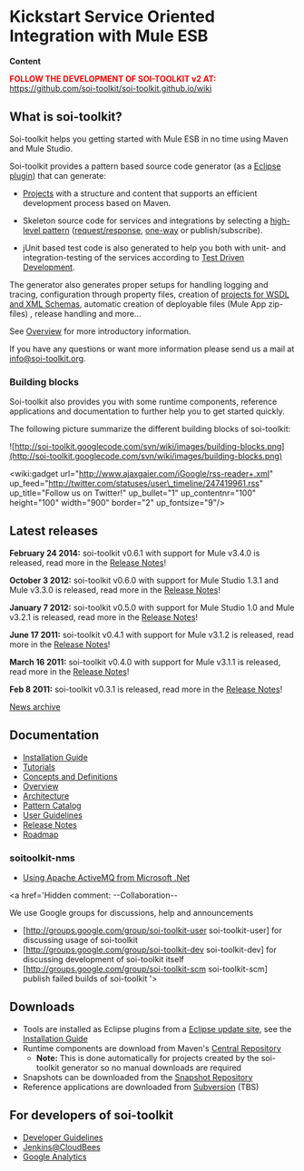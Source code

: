 # Kickstart Service Oriented Integration with Mule ESB #

**Content**


<b><font color='red'>FOLLOW THE DEVELOPMENT OF SOI-TOOLKIT v2 AT:</font></b> https://github.com/soi-toolkit/soi-toolkit.github.io/wiki

## What is soi-toolkit? ##
Soi-toolkit helps you getting started with Mule ESB in no time using Maven and Mule Studio.

Soi-toolkit provides a pattern based source code generator (as a [Eclipse plugin](InstallationGuide#Soi-toolkit_Eclipse_plugin.md)) that can generate:
  * [Projects](TutorialCreateIntegrationComponent.md) with a structure and content that supports an efficient development process based on Maven.

  * Skeleton source code for services and integrations by selecting a [high-level pattern](PatternCatalog.md) ([request/response](TutorialCreateRequestResponseService.md), [one-way](TutorialCreateOneWayService.md) or publish/subscribe).

  * jUnit based test code is also generated to help you both with unit- and integration-testing of the services according to [Test Driven Development](Architecture#Test_Driven_Development.md).

The generator also generates proper setups for handling logging and tracing, configuration through property files, creation of [projects for WSDL and XML Schemas](TutorialCreateServiceDescriptionComponent.md), automatic creation of deployable files (Mule App zip-files) , release handling and more...

See [Overview](Overview.md) for more introductory information.

If you have any questions or want more information please send us a mail at [info@soi-toolkit.org](mailto:info@soi-toolkit.org).

### Building blocks ###

Soi-toolkit also provides you with some runtime components, reference applications and documentation to further help you to get started quickly.

The following picture summarize the different building blocks of soi-toolkit:

![http://soi-toolkit.googlecode.com/svn/wiki/images/building-blocks.png](http://soi-toolkit.googlecode.com/svn/wiki/images/building-blocks.png)

<wiki:gadget url="http://www.ajaxgaier.com/iGoogle/rss-reader+.xml" up\_feed="http://twitter.com/statuses/user\_timeline/247419961.rss" up\_title="Follow us on Twitter!" up\_bullet="1" up\_contentnr="100" height="100" width="900" border="2" up\_fontsize="9"/>

## Latest releases ##

**February 24 2014:** soi-toolkit v0.6.1 with support for Mule v3.4.0 is released, read more in the [Release Notes](ReleaseNotes#soi-toolkit_v0.6.1.md)!

**October 3 2012:** soi-toolkit v0.6.0 with support for Mule Studio 1.3.1 and Mule v3.3.0 is released, read more in the [Release Notes](ReleaseNotes#soi-toolkit_v0.6.0.md)!

**January 7 2012:** soi-toolkit v0.5.0 with support for Mule Studio 1.0 and Mule v3.2.1 is released, read more in the [Release Notes](ReleaseNotes#soi-toolkit_v0.5.0.md)!

**June 17 2011:** soi-toolkit v0.4.1 with support for Mule v3.1.2 is released, read more in the [Release Notes](ReleaseNotes#soi-toolkit_v0.4.1.md)!

**March 16 2011:** soi-toolkit v0.4.0 with support for Mule v3.1.1 is released, read more in the [Release Notes](ReleaseNotes#soi-toolkit_v0.4.0.md)!

**Feb 8 2011:** soi-toolkit v0.3.1 is released, read more in the [Release Notes](ReleaseNotes#soi-toolkit_v0.3.1.md)!

[News archive](ReleaseNotes.md)

## Documentation ##
  * [Installation Guide](InstallationGuide.md)
  * [Tutorials](Tutorials.md)
  * [Concepts and Definitions](ConceptsAndDefinitions.md)
  * [Overview](Overview.md)
  * [Architecture](Architecture.md)
  * [Pattern Catalog](PatternCatalog.md)
  * [User Guidelines](UserGuidelines.md)
  * [Release Notes](ReleaseNotes.md)
  * [Roadmap](Roadmap.md)

### soitoolkit-nms ###
  * [Using Apache ActiveMQ from Microsoft .Net](UG_Soitoolkit_NMS.md)

<a href='Hidden comment: 
--Collaboration--

We use Google groups for discussions, help and announcements
* [http://groups.google.com/group/soi-toolkit-user soi-toolkit-user] for discussing usage of soi-toolkit
* [http://groups.google.com/group/soi-toolkit-dev soi-toolkit-dev] for discussing development of soi-toolkit itself
* [http://groups.google.com/group/soi-toolkit-scm soi-toolkit-scm] publish failed builds of soi-toolkit
'></a>

## Downloads ##
  * Tools are installed as Eclipse plugins from a [Eclipse update site](http://soi-toolkit.googlecode.com/svn/eclipse-update-site/), see the [Installation Guide](InstallationGuide.md)
  * Runtime components are download from Maven's [Central Repository](http://repo2.maven.org/maven2/org/soitoolkit/commons/)
    * **Note:** This is done automatically for projects created by the soi-toolkit generator so no manual downloads are required
  * Snapshots can be downloaded from the [Snapshot Repository](https://repository-soi-toolkit.forge.cloudbees.com/snapshot/)
  * Reference applications are downloaded from [Subversion](http://code.google.com/p/soi-toolkit/source/browse/#svn/trunk/refapps) (TBS)
<a href='Hidden comment: 
[https://repository-soi-toolkit.forge.cloudbees.com/snapshot/org/soitoolkit/ Snapshot Repository]
'></a>

## For developers of soi-toolkit ##
  * [Developer Guidelines](DeveloperGuidelines.md)
  * [Jenkins@CloudBees](https://soi-toolkit.ci.cloudbees.com/)
  * [Google Analytics](https://www.google.com/analytics/reporting/?id=37696735)